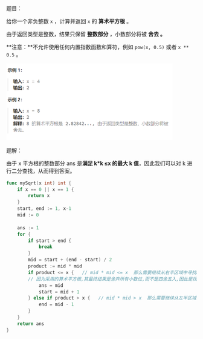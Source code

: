 题目：

给你一个非负整数 `x` ，计算并返回 `x` 的 **算术平方根** 。

由于返回类型是整数，结果只保留 **整数部分** ，小数部分将被 **舍去 。**

**注意：**不允许使用任何内置指数函数和算符，例如 `pow(x, 0.5)` 或者 `x ** 0.5` 。

<img src="69.x的平方根.assets/image-20230929112629025.png" alt="image-20230929112629025" style="zoom:67%;" />

题解：

由于 x 平方根的整数部分 ans 是**满足 k*k ≤x 的最大 k 值**，因此我们可以对 k 进行二分查找，从而得到答案。

```go
func mySqrt(x int) int {
    if x == 0 || x == 1 {
        return x
    }
    start, end := 1, x-1
    mid := 0

    ans := 1
    for {
        if start > end {
            break
        }
        mid = start + (end - start) / 2
        product := mid * mid 
        if product <= x {   // mid * mid <= x  那么需要继续从右半区域中寻找mid
        // 因为采用的算术平方根,其最终结果是舍弃所有小数位,而不是四舍五入,因此是找到满足 mid*mid <= x 的最右侧一个mid
            ans = mid    
            start = mid + 1
        } else if product > x {   // mid * mid > x  那么需要继续从左半区域中需要mid
            end = mid - 1
        }
    }
    return ans
}
```


